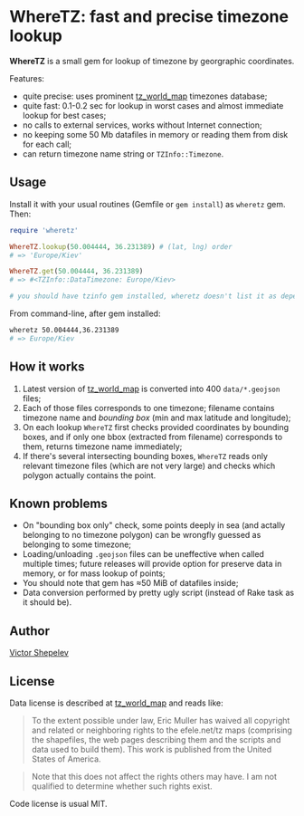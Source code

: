WhereTZ: fast and precise timezone lookup
=========================================

**WhereTZ** is a small gem for lookup of timezone by georgraphic
coordinates.

Features:

* quite precise: uses prominent [tz_world_map](http://efele.net/maps/tz/world/)
  timezones database;
* quite fast: 0.1-0.2 sec for lookup in worst cases and almost immediate
  lookup for best cases;
* no calls to external services, works without Internet connection;
* no keeping some 50 Mb datafiles in memory or reading them from disk
  for each call;
* can return timezone name string or `TZInfo::Timezone`.

## Usage

Install it with your usual routines (Gemfile or `gem install`) as
`wheretz` gem. Then:

```ruby
require 'wheretz'

WhereTZ.lookup(50.004444, 36.231389) # (lat, lng) order
# => 'Europe/Kiev'

WhereTZ.get(50.004444, 36.231389)
# => #<TZInfo::DataTimezone: Europe/Kiev>

# you should have tzinfo gem installed, wheretz doesn't list it as dependency
```

From command-line, after gem installed:

```bash
wheretz 50.004444,36.231389
# => Europe/Kiev
```

## How it works

1. Latest version of [tz_world_map](http://efele.net/maps/tz/world/) is
  converted into 400 `data/*.geojson` files;
2. Each of those files corresponds to one timezone; filename contains
  timezone name and _bounding box_ (min and max latitude and longitude);
3. On each lookup `WhereTZ` first checks provided coordinates by bounding
  boxes, and if only one bbox (extracted from filename) corresponds to
  them, returns timezone name immediately;
4. If there's several intersecting bounding boxes, `WhereTZ` reads only
  relevant timezone files (which are not very large) and checks which
  polygon actually contains the point.

## Known problems

* On "bounding box only" check, some points deeply in sea (and actally
  belonging to no timezone polygon) can be wrongfly guessed as belonging
  to some timezone;
* Loading/unloading `.geojson` files can be uneffective when called
  multiple times; future releases will provide option for preserve
  data in memory, or for mass lookup of points;
* You should note that gem has ≈50 MiB of datafiles inside;
* Data conversion performed by pretty ugly script (instead of Rake task
  as it should be).

## Author

[Victor Shepelev](http://zverok.github.io/)

## License

Data license is described at [tz_world_map](http://efele.net/maps/tz/world/)
and reads like:

>  To the extent possible under law, Eric Muller has waived all copyright
  and related or neighboring rights to the efele.net/tz maps (comprising
  the shapefiles, the web pages describing them and the scripts and data
  used to build them). This work is published from the United States of
  America.

> Note that this does not affect the rights others may have. I am not
  qualified to determine whether such rights exist.

Code license is usual MIT.
